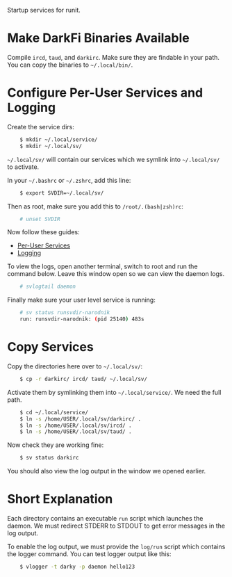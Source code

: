 Startup services for runit.

# Make DarkFi Binaries Available

Compile `ircd`, `taud`, and `darkirc`. Make sure they are findable in your path.
You can copy the binaries to `~/.local/bin/`.

# Configure Per-User Services and Logging

Create the service dirs:
```bash
    $ mkdir ~/.local/service/
    $ mkdir ~/.local/sv/
```
`~/.local/sv/` will contain our services which we symlink into `~/.local/sv/` to activate.

In your `~/.bashrc` or `~/.zshrc`, add this line:
```bash
    $ export SVDIR=~/.local/sv/
```

Then as root, make sure you add this to `/root/.(bash|zsh)rc`:
```bash
    # unset SVDIR
```

Now follow these guides:

* [Per-User Services](https://docs.voidlinux.org/config/services/user-services.html)
* [Logging](https://docs.voidlinux.org/config/services/logging.html)

To view the logs, open another terminal, switch to root and run the command below.
Leave this window open so we can view the daemon logs.
```bash
    # svlogtail daemon
```

Finally make sure your user level service is running:
```bash
    # sv status runsvdir-narodnik
    run: runsvdir-narodnik: (pid 25140) 483s
```

# Copy Services

Copy the directories here over to `~/.local/sv/`:
```bash
    $ cp -r darkirc/ ircd/ taud/ ~/.local/sv/
```

Activate them by symlinking them into `~/.local/service/`. We need the full path.
```bash
    $ cd ~/.local/service/
    $ ln -s /home/USER/.local/sv/darkirc/ .
    $ ln -s /home/USER/.local/sv/ircd/ .
    $ ln -s /home/USER/.local/sv/taud/ .
```

Now check they are working fine:
```bash
    $ sv status darkirc
```

You should also view the log output in the window we opened earlier.

# Short Explanation

Each directory contains an executable `run` script which launches the daemon.
We must redirect STDERR to STDOUT to get error messages in the log output.

To enable the log output, we must provide the `log/run` script which contains
the logger command. You can test logger output like this:
```bash
    $ vlogger -t darky -p daemon hello123
```

